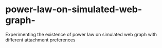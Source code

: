 # power-law-on-simulated-web-graph-
Experimenting the existence of power law on simulated web graph with different attachment preferences

